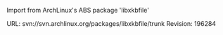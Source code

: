 Import from ArchLinux's ABS package 'libxkbfile'

URL: svn://svn.archlinux.org/packages/libxkbfile/trunk
Revision: 196284
